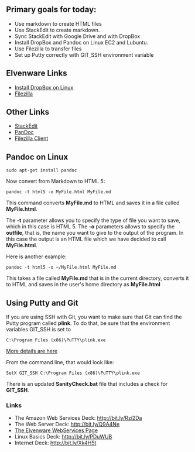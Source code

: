 
Primary goals for today:
-----------------------

-   Use markdown to create HTML files
-   Use StackEdit to create markdown.
-   Sync StackEdit with Google Drive and with DropBox
-   Install DropBox and Pandoc on Linux EC2 and Lubuntu.
-   Use Filezilla to transfer files
-   Set up Putty correctly with GIT_SSH environment variable

Elvenware Links
-----

-   [Install DropBox on Linux](http://www.elvenware.com/charlie/development/cloud/DropBox.html)
-   [Filezilla](http://www.elvenware.com/charlie/development/cloud/SshFtpsPutty.html#filezilla)

Other Links
-----------

-   [StackEdit](https://stackedit.io/)
-   [PanDoc](http://johnmacfarlane.net/pandoc/)
-   [Filezilla Client](https://filezilla-project.org/)

Pandoc on Linux
---------------

	sudo apt-get install pandoc
	
Now convert from Markdown to HTML 5:

	pandoc -t html5 -o MyFile.html MyFile.md
	
This command converts **MyFile.md** to HTML and saves it in a file
called **MyFile.html**. 

The **-t** parameter allows you to specify the type of file you want to
save, which in this case is HTML 5. The **-o** parameters allows to 
specify the **outfile**, that is, the name you want to give to the output
of the program. In this case the output is an HTML file which we have
decided to call **MyFile.html**.

Here is another example:

	pandoc -t html5 -o ~/MyFile.html MyFile.md

This takes a file called **MyFile.md** that is in the current directory,
converts it to HTML and saves in the user's home directory as **MyFile.html**

Using Putty and Git
-------------------

If you are using SSH with Git, you want to make sure that Git can
find the Putty program called **plink**. To do that, be sure that
the environment variables GIT_SSH is set to 

	C:\Program Files (x86)\PuTTY\plink.exe

[More details are here](http://www.elvenware.com/charlie/development/cloud/Git.html#running-git)

From the command line, that would look like:

	SetX GIT_SSH C:\Program Files (x86)\PuTTY\plink.exe

There is an updated **SanityCheck.bat** file that includes a check
for **GIT_SSH**.

### Links

-   The Amazon Web Services Deck: <http://bit.ly/Rzi2Da>
-   The Web Server Deck: <http://bit.ly/Q9A4Ne>
-   [The Elvenware WebServices Page](http://www.elvenware.com/charlie/development/cloud/WebServices.html#ec2)
-   Linux Basics Deck: <http://bit.ly/PDuWUB>
-   Internet Deck: <http://bit.ly/Xk4H5t>
    
    
    
